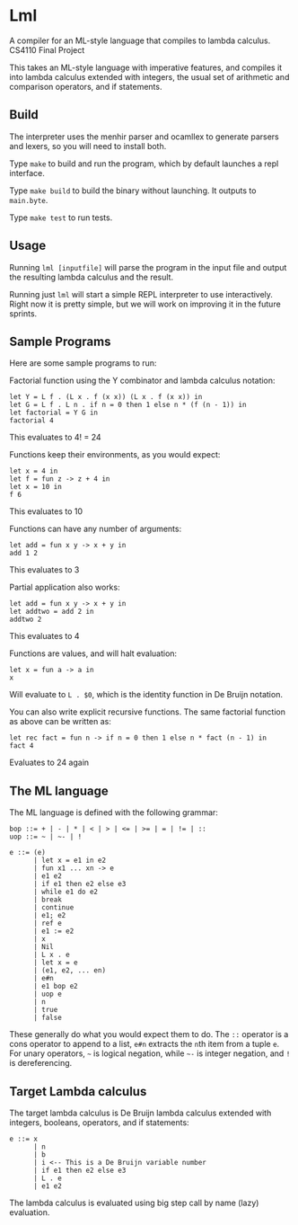 # Lml
A compiler for an ML-style language that compiles to lambda calculus.  
CS4110 Final Project

This takes an ML-style language with imperative features, and compiles it into
lambda calculus extended with integers, the usual set of arithmetic and 
comparison operators, and if statements.  

## Build

The interpreter uses the menhir parser and ocamllex to generate parsers and 
lexers, so you will need to install both.  

Type `make` to build and run the program, which by default launches a repl
interface.

Type `make build` to build the binary without launching.  It outputs to 
`main.byte`.

Type `make test` to run tests.

## Usage

Running `lml [inputfile]` will parse the program in the input file and output
the resulting lambda calculus and the result.

Running just `lml` will start a simple REPL interpreter to use interactively.
Right now it is pretty simple, but we will work on improving it in the future
sprints.

## Sample Programs

Here are some sample programs to run:

Factorial function using the Y combinator and lambda calculus notation:
```
let Y = L f . (L x . f (x x)) (L x . f (x x)) in
let G = L f . L n . if n = 0 then 1 else n * (f (n - 1)) in
let factorial = Y G in
factorial 4
```
This evaluates to 4! = 24

Functions keep their environments, as you would expect:
```
let x = 4 in
let f = fun z -> z + 4 in
let x = 10 in
f 6
```
This evaluates to 10

Functions can have any number of arguments:
```
let add = fun x y -> x + y in
add 1 2
```
This evaluates to 3

Partial application also works:
```
let add = fun x y -> x + y in
let addtwo = add 2 in
addtwo 2
```
This evaluates to 4

Functions are values, and will halt evaluation:
```
let x = fun a -> a in
x
```
Will evaluate to `L . $0`, which is the identity function in De Bruijn notation.

You can also write explicit recursive functions.  The same factorial function
as above can be written as:
```
let rec fact = fun n -> if n = 0 then 1 else n * fact (n - 1) in
fact 4
```
Evaluates to 24 again
## The ML language

The ML language is defined with the following grammar:

```
bop ::= + | - | * | < | > | <= | >= | = | != | ::
uop ::= ~ | ~- | !

e ::= (e)
      | let x = e1 in e2
      | fun x1 ... xn -> e
      | e1 e2
      | if e1 then e2 else e3
      | while e1 do e2
      | break
      | continue
      | e1; e2
      | ref e
      | e1 := e2
      | x
      | Nil
      | L x . e
      | let x = e
      | (e1, e2, ... en)
      | e#n
      | e1 bop e2
      | uop e
      | n
      | true
      | false
```

These generally do what you would expect them to do.  The `::` operator is a 
cons operator to append to a list, `e#n` extracts the `n`th item from a tuple
`e`. For unary operators,  `~` is logical negation, while `~-` is integer 
negation, and `!` is dereferencing.

## Target Lambda calculus
The target lambda calculus is De Bruijn lambda calculus extended with integers,
booleans, operators, and if statements:

```
e ::= x
      | n
      | b
      | i <-- This is a De Bruijn variable number
      | if e1 then e2 else e3
      | L . e
      | e1 e2
```

The lambda calculus is evaluated using big step call by name (lazy) evaluation.